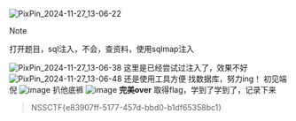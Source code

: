 ![PixPin_2024-11-27_13-06-22](https://github.com/user-attachments/assets/d62d3e92-5996-4586-994f-9763ed8008c2)
> [!NOTE]
打开题目，sql注入，不会，查资料，使用sqlmap注入

![PixPin_2024-11-27_13-06-38](https://github.com/user-attachments/assets/60c67891-d2cc-4b6d-b5d1-da3466307bc4)
这里是已经尝试过注入了，效果不好
![PixPin_2024-11-27_13-06-48](https://github.com/user-attachments/assets/40ea572e-58a5-4fcf-a711-a06af019036d)
还是使用工具方便
找数据库，努力ing！
初见端倪
![image](https://github.com/user-attachments/assets/7f9cb21b-68cc-40bd-999f-274acc766239)
扒他底裤
![image](https://github.com/user-attachments/assets/6ce42bfc-0983-4be9-92f8-087646c3ec30)
**完美over**
取得flag，学到了学到了，记录下来
> NSSCTF{e83907ff-5177-457d-bbd0-b1df65358bc1}
